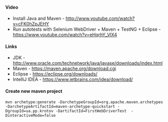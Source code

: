 #### Video
* Install Java and Maven  - http://www.youtube.com/watch?v=cFK0hZpJEHY
* Run autotests with Selenium WebDriver + Maven + TestNG + Eclipse - https://www.youtube.com/watch?v=eHqrhY_VlX4

#### Links
* JDK - http://www.oracle.com/technetwork/java/javase/downloads/index.html
* Maven - https://maven.apache.org/download.cgi
* Eclipse - https://eclipse.org/downloads/
* IntelliJ IDEA - https://www.jetbrains.com/idea/download/

#### Create new maven project
```
mvn archetype:generate -DarchetypeGroupId=org.apache.maven.archetypes -DarchetypeArtifactId=maven-archetype-quickstart -DgroupId=ua.pp.krotov -DartifactId=FirstWebDriverTest  -DinteractiveMode=false
```
